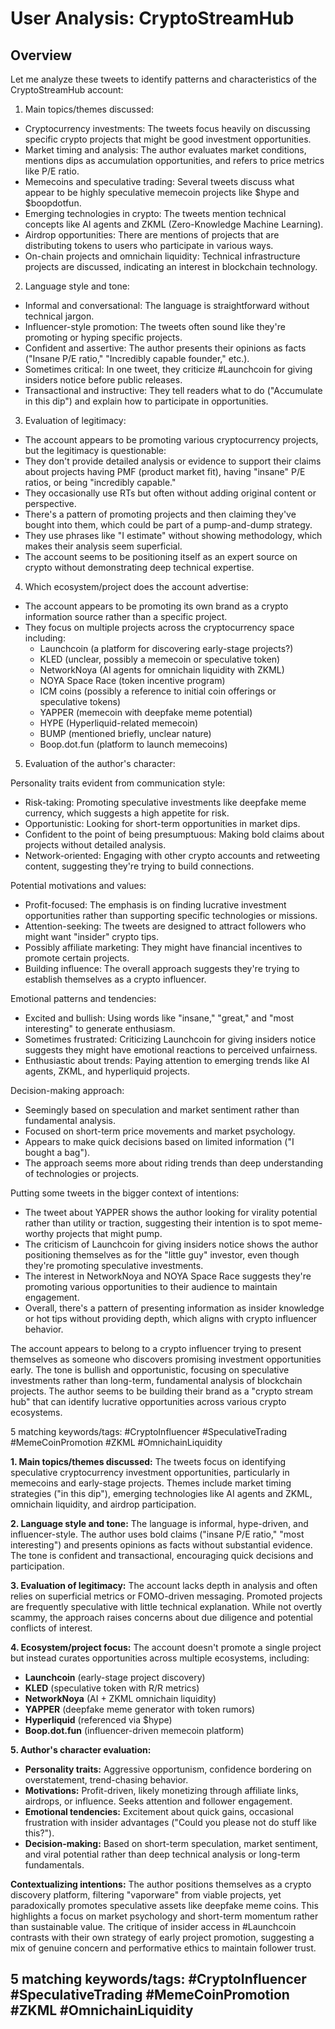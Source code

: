 # User Analysis: CryptoStreamHub

## Overview

<think>
Let me analyze these tweets to identify patterns and characteristics of the CryptoStreamHub account:

1. Main topics/themes discussed:
- Cryptocurrency investments: The tweets focus heavily on discussing specific crypto projects that might be good investment opportunities.
- Market timing and analysis: The author evaluates market conditions, mentions dips as accumulation opportunities, and refers to price metrics like P/E ratio.
- Memecoins and speculative trading: Several tweets discuss what appear to be highly speculative memecoin projects like $hype and $boopdotfun.
- Emerging technologies in crypto: The tweets mention technical concepts like AI agents and ZKML (Zero-Knowledge Machine Learning).
- Airdrop opportunities: There are mentions of projects that are distributing tokens to users who participate in various ways.
- On-chain projects and omnichain liquidity: Technical infrastructure projects are discussed, indicating an interest in blockchain technology.

2. Language style and tone:
- Informal and conversational: The language is straightforward without technical jargon.
- Influencer-style promotion: The tweets often sound like they're promoting or hyping specific projects.
- Confident and assertive: The author presents their opinions as facts ("Insane P/E ratio," "Incredibly capable founder," etc.).
- Sometimes critical: In one tweet, they criticize #Launchcoin for giving insiders notice before public releases.
- Transactional and instructive: They tell readers what to do ("Accumulate in this dip") and explain how to participate in opportunities.

3. Evaluation of legitimacy:
- The account appears to be promoting various cryptocurrency projects, but the legitimacy is questionable:
- They don't provide detailed analysis or evidence to support their claims about projects having PMF (product market fit), having "insane" P/E ratios, or being "incredibly capable."
- They occasionally use RTs but often without adding original content or perspective.
- There's a pattern of promoting projects and then claiming they've bought into them, which could be part of a pump-and-dump strategy.
- They use phrases like "I estimate" without showing methodology, which makes their analysis seem superficial.
- The account seems to be positioning itself as an expert source on crypto without demonstrating deep technical expertise.

4. Which ecosystem/project does the account advertise:
- The account appears to be promoting its own brand as a crypto information source rather than a specific project.
- They focus on multiple projects across the cryptocurrency space including:
  - Launchcoin (a platform for discovering early-stage projects?)
  - KLED (unclear, possibly a memecoin or speculative token)
  - NetworkNoya (AI agents for omnichain liquidity with ZKML)
  - NOYA Space Race (token incentive program)
  - ICM coins (possibly a reference to initial coin offerings or speculative tokens)
  - YAPPER (memecoin with deepfake meme potential)
  - HYPE (Hyperliquid-related memecoin)
  - BUMP (mentioned briefly, unclear nature)
  - Boop.dot.fun (platform to launch memecoins)

5. Evaluation of the author's character:

Personality traits evident from communication style:
- Risk-taking: Promoting speculative investments like deepfake meme currency, which suggests a high appetite for risk.
- Opportunistic: Looking for short-term opportunities in market dips.
- Confident to the point of being presumptuous: Making bold claims about projects without detailed analysis.
- Network-oriented: Engaging with other crypto accounts and retweeting content, suggesting they're trying to build connections.

Potential motivations and values:
- Profit-focused: The emphasis is on finding lucrative investment opportunities rather than supporting specific technologies or missions.
- Attention-seeking: The tweets are designed to attract followers who might want "insider" crypto tips.
- Possibly affiliate marketing: They might have financial incentives to promote certain projects.
- Building influence: The overall approach suggests they're trying to establish themselves as a crypto influencer.

Emotional patterns and tendencies:
- Excited and bullish: Using words like "insane," "great," and "most interesting" to generate enthusiasm.
- Sometimes frustrated: Criticizing Launchcoin for giving insiders notice suggests they might have emotional reactions to perceived unfairness.
- Enthusiastic about trends: Paying attention to emerging trends like AI agents, ZKML, and hyperliquid projects.

Decision-making approach:
- Seemingly based on speculation and market sentiment rather than fundamental analysis.
- Focused on short-term price movements and market psychology.
- Appears to make quick decisions based on limited information ("I bought a bag").
- The approach seems more about riding trends than deep understanding of technologies or projects.

Putting some tweets in the bigger context of intentions:
- The tweet about YAPPER shows the author looking for virality potential rather than utility or traction, suggesting their intention is to spot meme-worthy projects that might pump.
- The criticism of Launchcoin for giving insiders notice shows the author positioning themselves as for the "little guy" investor, even though they're promoting speculative investments.
- The interest in NetworkNoya and NOYA Space Race suggests they're promoting various opportunities to their audience to maintain engagement.
- Overall, there's a pattern of presenting information as insider knowledge or hot tips without providing depth, which aligns with crypto influencer behavior.

The account appears to belong to a crypto influencer trying to present themselves as someone who discovers promising investment opportunities early. The tone is bullish and opportunistic, focusing on speculative investments rather than long-term, fundamental analysis of blockchain projects. The author seems to be building their brand as a "crypto stream hub" that can identify lucrative opportunities across various crypto ecosystems.

5 matching keywords/tags:
#CryptoInfluencer #SpeculativeTrading #MemeCoinPromotion #ZKML #OmnichainLiquidity
</think>

**1. Main topics/themes discussed:**
The tweets focus on identifying speculative cryptocurrency investment opportunities, particularly in memecoins and early-stage projects. Themes include market timing strategies ("in this dip"), emerging technologies like AI agents and ZKML, omnichain liquidity, and airdrop participation.

**2. Language style and tone:**
The language is informal, hype-driven, and influencer-style. The author uses bold claims ("insane P/E ratio," "most interesting") and presents opinions as facts without substantial evidence. The tone is confident and transactional, encouraging quick decisions and participation.

**3. Evaluation of legitimacy:**
The account lacks depth in analysis and often relies on superficial metrics or FOMO-driven messaging. Promoted projects are frequently speculative with little technical explanation. While not overtly scammy, the approach raises concerns about due diligence and potential conflicts of interest.

**4. Ecosystem/project focus:**
The account doesn't promote a single project but instead curates opportunities across multiple ecosystems, including:
- **Launchcoin** (early-stage project discovery)
- **KLED** (speculative token with R/R metrics)
- **NetworkNoya** (AI + ZKML omnichain liquidity)
- **YAPPER** (deepfake meme generator with token rumors)
- **Hyperliquid** (referenced via $hype)
- **Boop.dot.fun** (influencer-driven memecoin platform)

**5. Author's character evaluation:**
- **Personality traits:** Aggressive opportunism, confidence bordering on overstatement, trend-chasing behavior.
- **Motivations:** Profit-driven, likely monetizing through affiliate links, airdrops, or influence. Seeks attention and follower engagement.
- **Emotional tendencies:** Excitement about quick gains, occasional frustration with insider advantages ("Could you please not do stuff like this?").
- **Decision-making:** Based on short-term speculation, market sentiment, and viral potential rather than deep technical analysis or long-term fundamentals.

**Contextualizing intentions:**
The author positions themselves as a crypto discovery platform, filtering "vaporware" from viable projects, yet paradoxically promotes speculative assets like deepfake meme coins. This highlights a focus on market psychology and short-term momentum rather than sustainable value. The critique of insider access in #Launchcoin contrasts with their own strategy of early project promotion, suggesting a mix of genuine concern and performative ethics to maintain follower trust.

**5 matching keywords/tags:**
#CryptoInfluencer #SpeculativeTrading #MemeCoinPromotion #ZKML #OmnichainLiquidity
---
